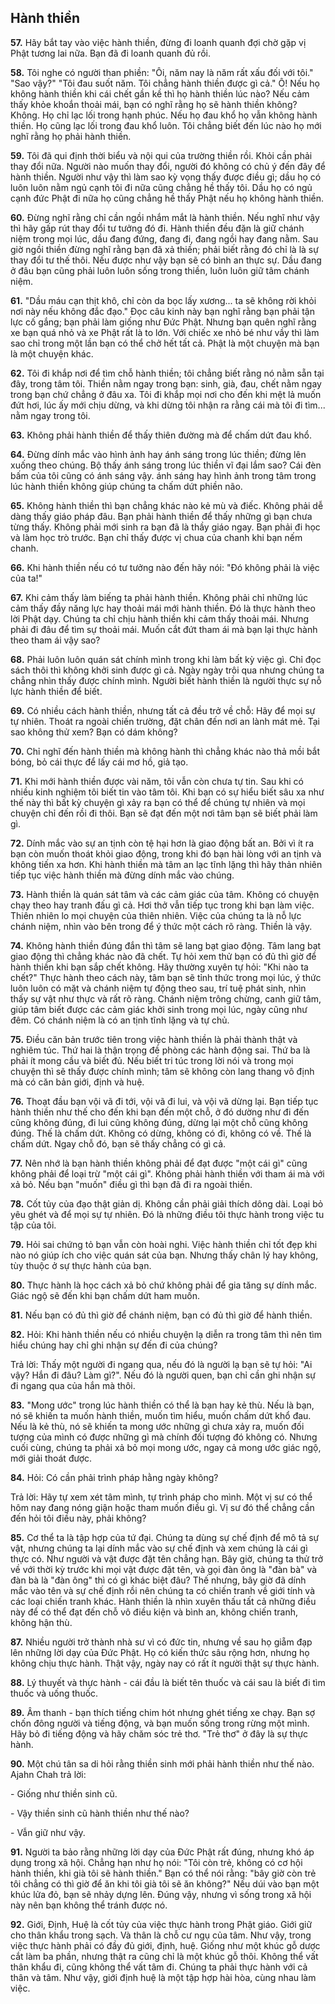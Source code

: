 ## Hành thiền 

**57.** Hãy bắt tay vào việc hành thiền, đừng đi loanh quanh đợi chờ gặp vị Phật tương lai nữa. Bạn đã đi loanh quanh đủ rồi.

**58.** Tôi nghe có người than phiền: "Ôi, năm nay là năm rất xấu đối với tôi." "Sao vậy?" "Tôi đau suốt năm. Tôi chẳng hành thiền được gì cả." Ô! Nếu họ không hành thiền khi cái chết gần kề thì họ hành thiền lúc nào? Nếu cảm thấy khỏe khoắn thoải mái, bạn có nghĩ rằng họ sẽ hành thiền không? Không. Họ chỉ lạc lối trong hạnh phúc. Nếu họ đau khổ họ vẫn không hành thiền. Họ cũng lạc lối trong đau khổ luôn. Tôi chẳng biết đến lúc nào họ mới nghĩ rằng họ phải hành thiền.

**59.** Tôi đã qui định thời biểu và nội qui của trường thiền rồi. Khỏi cần phải thay đổi nữa. Người nào muốn thay đổi, người đó không có chủ ý đến đây để hành thiền. Người như vậy thì làm sao kỳ vọng thấy được điều gì; dầu họ có luôn luôn nằm ngủ cạnh tôi đi nữa cũng chẳng hề thấy tôi. Dầu họ có ngủ cạnh đức Phật đi nữa họ cũng chẳng hề thấy Phật nếu họ không hành thiền.

**60.** Đừng nghĩ rằng chỉ cần ngồi nhắm mắt là hành thiền. Nếu nghĩ như vậy thì hãy gấp rút thay đổi tư tưởng đó đi. Hành thiền đều đặn là giữ chánh niệm trong mọi lúc, dầu đang đứng, đang đi, đang ngồi hay đang nằm. Sau giờ ngồi thiền đừng nghĩ rằng bạn đã xả thiền; phải biết rằng đó chỉ là là sự thay đổi tư thế thôi. Nếu được như vậy bạn sẽ có bình an thực sự. Dầu đang ở đâu bạn cũng phải luôn luôn sống trong thiền, luôn luôn giữ tâm chánh niệm.

**61.** "Dầu máu cạn thịt khô, chỉ còn da bọc lấy xương... ta sẽ không rời khỏi nơi này nếu không đắc đạo." Đọc câu kinh này bạn nghĩ rằng bạn phải tận lực cố gắng; bạn phải làm giống như Đức Phật. Nhưng bạn quên nghĩ rằng xe bạn quá nhỏ và xe Phật rất là to lớn. Với chiếc xe nhỏ bé như vầy thì làm sao chỉ trong một lần bạn có thể chở hết tất cả. Phật là một chuyện mà bạn là một chuyện khác.

**62.** Tôi đi khắp nơi để tìm chỗ hành thiền; tôi chẳng biết rằng nó nằm sẵn tại đây, trong tâm tôi. Thiền nằm ngay trong bạn: sinh, già, đau, chết nằm ngay trong bạn chứ chẳng ở đâu xa. Tôi đi khắp mọi nơi cho đến khi mệt lả muốn đứt hơi, lúc ấy mới chịu dừng, và khi dừng tôi nhận ra rằng cái mà tôi đi tìm... nằm ngay trong tôi.

**63.** Không phải hành thiền để thấy thiên đường mà để chấm dứt đau khổ.

**64.** Đừng dính mắc vào hình ảnh hay ánh sáng trong lúc thiền; đừng lên xuống theo chúng. Bộ thấy ánh sáng trong lúc thiền vĩ đại lắm sao? Cái đèn bấm của tôi cũng có ánh sáng vậy. ánh sáng hay hình ảnh trong tâm trong lúc hành thiền không giúp chúng ta chấm dứt phiền não.

**65.** Không hành thiền thì bạn chẳng khác nào kẻ mù và điếc. Không phải dễ dàng thấy giáo pháp đâu. Bạn phải hành thiền để thấy những gì bạn chưa từng thấy. Không phải mới sinh ra bạn đã là thầy giáo ngay. Bạn phải đi học và làm học trò trước. Bạn chỉ thấy được vị chua của chanh khi bạn nếm chanh.

**66.** Khi hành thiền nếu có tư tưởng nào đến hãy nói: "Đó không phải là việc của ta!"

**67.** Khi cảm thấy làm biếng ta phải hành thiền. Không phải chỉ những lúc cảm thấy đầy năng lực hay thoải mái mới hành thiền. Đó là thực hành theo lời Phật dạy. Chúng ta chỉ chịu hành thiền khi cảm thấy thoải mái. Nhưng phải đi đâu để tìm sự thoải mái. Muốn cắt đứt tham ái mà bạn lại thực hành theo tham ái vậy sao?

**68.** Phải luôn luôn quán sát chính mình trong khi làm bất kỳ việc gì. Chỉ đọc sách thôi thì không khởi sinh được gì cả. Ngày ngày trôi qua nhưng chúng ta chẳng nhìn thấy được chính mình. Người biết hành thiền là người thực sự nỗ lực hành thiền để biết.

**69.** Có nhiều cách hành thiền, nhưng tất cả đều trở về chỗ: Hãy để mọi sự tự nhiên. Thoát ra ngoài chiến trường, đặt chân đến nơi an lành mát mẻ. Tại sao không thử xem? Bạn có dám không?

**70.** Chỉ nghĩ đến hành thiền mà không hành thì chẳng khác nào thả mồi bắt bóng, bỏ cái thực để lấy cái mơ hồ, giả tạo.

**71.** Khi mới hành thiền được vài năm, tôi vẫn còn chưa tự tin. Sau khi có nhiều kinh nghiệm tôi biết tin vào tâm tôi. Khi bạn có sự hiểu biết sâu xa như thế này thì bất kỳ chuyện gì xảy ra bạn có thể để chúng tự nhiên và mọi chuyện chỉ đến rồi đi thôi. Bạn sẽ đạt đến một nơi tâm bạn sẽ biết phải làm gì.

**72.** Dính mắc vào sự an tịnh còn tệ hại hơn là giao động bất an. Bởi vì ít ra bạn còn muốn thoát khỏi giao động, trong khi đó bạn hài lòng với an tịnh và không tiến xa hơn. Khi hành thiền mà tâm an lạc tĩnh lặng thì hãy thản nhiên tiếp tục việc hành thiền mà đừng dính mắc vào chúng.

**73.** Hành thiền là quán sát tâm và các cảm giác của tâm. Không có chuyện chạy theo hay tranh đấu gì cả. Hơi thở vẫn tiếp tục trong khi bạn làm việc. Thiên nhiên lo mọi chuyện của thiên nhiên. Việc của chúng ta là nỗ lực chánh niệm, nhìn vào bên trong để ý thức một cách rõ ràng. Thiền là vậy.

**74.** Không hành thiền đúng đắn thì tâm sẽ lang bạt giao động. Tâm lang bạt giao động thì chẳng khác nào đã chết. Tự hỏi xem thử bạn có đủ thì giờ để hành thiền khi bạn sắp chết không. Hãy thường xuyên tự hỏi: "Khi nào ta chết?" Thực hành theo cách này, tâm bạn sẽ tỉnh thức trong mọi lúc, ý thức luôn luôn có mặt và chánh niệm tự động theo sau, trí tuệ phát sinh, nhìn thấy sự vật như thực và rất rõ ràng. Chánh niệm trông chừng, canh giữ tâm, giúp tâm biết được các cảm giác khởi sinh trong mọi lúc, ngày cũng như đêm. Có chánh niệm là có an tịnh tĩnh lặng và tự chủ.

**75.** Điều căn bản trước tiên trong việc hành thiền là phải thành thật và nghiêm túc. Thứ hai là thận trọng đề phòng các hành động sai. Thứ ba là phải ít mong cầu và biết đủ. Nếu biết tri túc trong lời nói và trong mọi chuyện thì sẽ thấy được chính mình; tâm sẽ không còn lang thang vô định mà có căn bản giới, định và huệ.

**76.** Thoạt đầu bạn vội vã đi tới, vội vã đi lui, và vội vã dừng lại. Bạn tiếp tục hành thiền như thế cho đến khi bạn đến một chỗ, ở đó dường như đi đến cũng không đúng, đi lui cũng không đúng, dừng lại một chỗ cũng không đúng. Thế là chấm dứt. Không có dừng, không có đi, không có về. Thế là chấm dứt. Ngay chỗ đó, bạn sẽ thấy chẳng có gì cả.

**77.** Nên nhớ là bạn hành thiền không phải để đạt được "một cái gì" cũng không phải để loại trừ "một cái gì". Không phải hành thiền với tham ái mà với xả bỏ. Nếu bạn "muốn" điều gì thì bạn đã đi ra ngoài thiền.

**78.** Cốt tủy của đạo thật giản dị. Không cần phải giải thích dông dài. Loại bỏ yêu ghét và để mọi sự tự nhiên. Đó là những điều tôi thực hành trong việc tu tập của tôi.

**79.** Hỏi sai chứng tỏ bạn vẫn còn hoài nghi. Việc hành thiền chỉ tốt đẹp khi nào nó giúp ích cho việc quán sát của bạn. Nhưng thấy chân lý hay không, tùy thuộc ở sự thực hành của bạn.

**80.** Thực hành là học cách xả bỏ chứ không phải để gia tăng sự dính mắc. Giác ngộ sẽ đến khi bạn chấm dứt ham muốn.

**81.** Nếu bạn có đủ thì giờ để chánh niệm, bạn có đủ thì giờ để hành thiền.

**82.** Hỏi: Khi hành thiền nếu có nhiều chuyện lạ diễn ra trong tâm thì nên tìm hiểu chúng hay chỉ ghi nhận sự đến đi của chúng?

Trả lời: Thấy một người đi ngang qua, nếu đó là người lạ bạn sẽ tự hỏi: "Ai vậy? Hắn đi đâu? Làm gì?". Nếu đó là người quen, bạn chỉ cần ghi nhận sự đi ngang qua của hắn mà thôi.

**83.** "Mong ước" trong lúc hành thiền có thể là bạn hay kẻ thù. Nếu là bạn, nó sẽ khiến ta muốn hành thiền, muốn tìm hiểu, muốn chấm dứt khổ đau. Nếu là kẻ thù, nó sẽ khiến ta mong ước những gì chưa xảy ra, muốn đối tượng của mình có được những gì mà chính đối tượng đó không có. Nhưng cuối cùng, chúng ta phải xả bỏ mọi mong ước, ngay cả mong ước giác ngộ, mới giải thoát được.

**84.** Hỏi: Có cần phải trình pháp hằng ngày không?

Trả lời: Hãy tự xem xét tâm mình, tự trình pháp cho mình. Một vị sư có thể hôm nay đang nóng giận hoặc tham muốn điều gì. Vị sư đó thể chẳng cần đến hỏi tôi điều này, phải không?

**85.** Cơ thể ta là tập hợp của tứ đại. Chúng ta dùng sự chế định để mô tả sự vật, nhưng chúng ta lại dính mắc vào sự chế định và xem chúng là cái gì thực có. Như người và vật được đặt tên chẳng hạn. Bây giờ, chúng ta thử trở về với thời kỳ trước khi mọi vật được đặt tên, và gọi đàn ông là "đàn bà" và đàn bà là "đàn ông" thì có gì khác biệt đâu? Thế nhưng, bây giờ đã dính mắc vào tên và sự chế định rồi nên chúng ta có chiến tranh về giới tính và các loại chiến tranh khác. Hành thiền là nhìn xuyên thấu tất cả những điều này để có thể đạt đến chỗ vô điều kiện và bình an, không chiến tranh, không hận thù.

**87.** Nhiều người trở thành nhà sư vì có đức tin, nhưng về sau họ giẵm đạp lên những lời dạy của Đức Phật. Họ có kiến thức sâu rộng hơn, nhưng họ không chịu thực hành. Thật vậy, ngày nay có rất ít người thật sự thực hành.

**88.** Lý thuyết và thực hành - cái đầu là biết tên thuốc và cái sau là biết đi tìm thuốc và uống thuốc.

**89.** Âm thanh - bạn thích tiếng chim hót nhưng ghét tiếng xe chạy. Bạn sợ chốn đông người và tiếng động, và bạn muốn sống trong rừng một mình. Hãy bỏ đi tiếng động và hãy chăm sóc trẻ thơ. "Trẻ thơ" ở đây là sự thực hành.

**90.** Một chú tân sa di hỏi rằng thiền sinh mới phải hành thiền như thế nào. Ajahn Chah trả lời:

\- Giống như thiền sinh cũ.

\- Vậy thiền sinh cũ hành thiền như thế nào?

\- Vẫn giữ như vậy.

**91.** Người ta bảo rằng những lời dạy của Đức Phật rất đúng, nhưng khó áp dụng trong xã hội. Chẳng hạn như họ nói: "Tôi còn trẻ, không có cơ hội hành thiền, khi già tôi sẽ hành thiền." Bạn có thể nói rằng: "bây giờ còn trẻ tôi chẳng có thì giờ để ăn khi tôi già tôi sẽ ăn không?" Nếu dúi vào bạn một khúc lửa đỏ, bạn sẽ nhảy dựng lên. Đúng vậy, nhưng vì sống trong xã hội này nên bạn không thể tránh được nó.

**92.** Giới, Định, Huệ là cốt tủy của việc thực hành trong Phật giáo. Giới giữ cho thân khẩu trong sạch. Và thân là chỗ cư ngụ của tâm. Như vậy, trong việc thực hành phải có đầy đủ giới, định, huệ. Giống như một khúc gỗ dược cắt làm ba phần, nhưng thật ra cũng chỉ là một khúc gỗ thôi. Không thể vất thân khẩu đi, cũng không thể vất tâm đi. Chúng ta phải thực hành với cả thân và tâm. Như vậy, giới định huệ là một tập hợp hài hòa, cùng nhau làm việc.